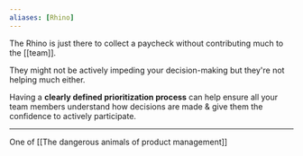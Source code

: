 ```yaml
---
aliases: [Rhino]
---
```


The Rhino is just there to collect a paycheck without contributing much to the [[team]]. 

They might not be actively impeding your decision-making but they're not helping much either. 

Having a **clearly defined prioritization process** can help ensure all your team members understand how decisions are made & give them the confidence to actively participate.

---

One of [[The dangerous animals of product management]]